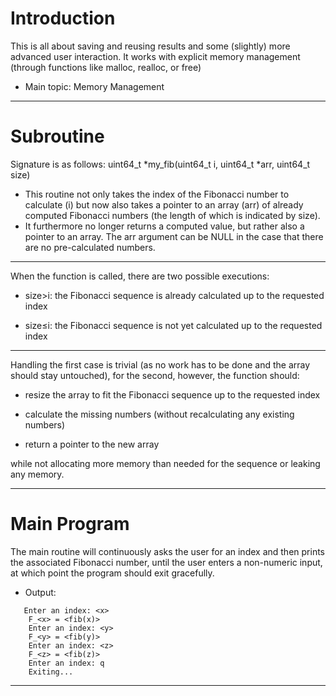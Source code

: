 # Introduction

This is all about saving and reusing results and some (slightly) more advanced user interaction. It works with explicit memory management (through functions like malloc, realloc, or free)

- Main topic: Memory Management

----

# Subroutine

Signature is as follows: uint64_t *my_fib(uint64_t i, uint64_t *arr, uint64_t size)

- This routine not only takes the index of the Fibonacci number to calculate (i) but now also takes a pointer to an array (arr) of already computed Fibonacci numbers (the length of which is indicated by size). 
- It furthermore no longer returns a computed value, but rather also a pointer to an array. The arr argument can be NULL in the case that there are no pre-calculated numbers.

---

When the function is called, there are two possible executions:

- size>i: the Fibonacci sequence is already calculated up to the requested index

- size≤i: the Fibonacci sequence is not yet calculated up to the requested index

---

Handling the first case is trivial (as no work has to be done and the array should stay untouched), for the second, however, the function should:

- resize the array to fit the Fibonacci sequence up to the requested index

- calculate the missing numbers (without recalculating any existing numbers)

- return a pointer to the new array

while not allocating more memory than needed for the sequence or leaking any memory.

----

# Main Program

The main routine will continuously asks the user for an index and then prints the associated Fibonacci number, until the user enters a non-numeric input, at which point the program should exit gracefully.

- Output:

```
   Enter an index: <x>
    F_<x> = <fib(x)>
    Enter an index: <y>
    F_<y> = <fib(y)>
    Enter an index: <z>
    F_<z> = <fib(z)>
    Enter an index: q
    Exiting...
```

----